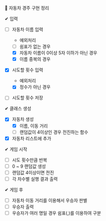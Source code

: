 🚩 자동차 경주 구현 정리

✔ 입력

- [ ] 자동차 이름 입력

  - 예외처리
  - [ ] 쉼표가 없는 경우
  - [x] 자동차 이름이 0이상 5자 이하가 아닌 경우
  - [x] 이름 중복의 경우

- [x] 시도할 횟수 입력

  - 예외처리
  - [x] 정수가 아닌 경우

- [ ] 시도할 횟수 저장

✔ 클래스 생성

- [x] 자동차 생성
  - [x] 이름, 이동 거리
  - [ ] 랜덤값이 4이상인 경우 전진하는 함수
- [x] 자동차 리스트에 추가

✔ 게임 시작

- [ ] 시도 횟수만큼 반복
- [ ] 0 ~ 9 랜덤값 생성
- [ ] 랜덤값 4이상이면 전진
- [ ] 각 차수별 실행 결과 출력

✔ 게임 후

- [ ] 자동차 이동 거리를 이용해서 우승자 판별
- [ ] 우승자 출력
- [ ] 우승자가 여러 명일 경우 쉼표(,)를 이용하여 구분
